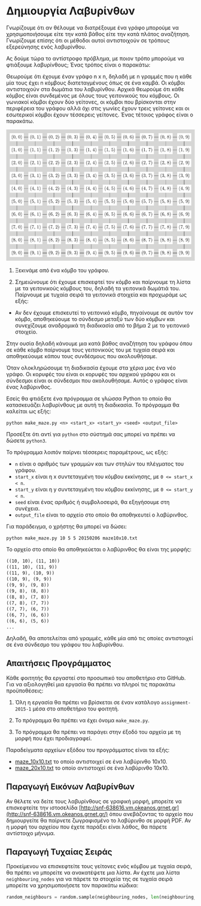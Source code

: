 # Δημιουργία Λαβυρίνθων

Γνωρίζουμε ότι αν θέλουμε να διατρέξουμε ένα γράφο μπορούμε να χρησιμοποιήσουμε είτε την κατά βάθος είτε την κατά πλάτος αναζήτηση. Γνωρίζουμε επίσης ότι οι μέθοδοι αυτοί αντιστοιχούν σε τρόπους εξερεύνησης ενός λαβυρίνθου.

Ας δούμε τώρα το αντίστροφο πρόβλημα, με ποιον τρόπο μπορούμε να φτιάξουμε λαβυρίνθους; Ένας τρόπος είναι ο παρακάτω:

Θεωρούμε ότι έχουμε έναν γράφο n x n, δηλαδή με n γραμμές που η κάθε μία τους έχει n κόμβους διατεταγμένους όπως σε ένα καμβά. Οι κόμβοι αντιστοιχούν στα δωμάτια του λαβυρίνθου. Αρχικά θεωρούμε ότι κάθε κόμβος είναι συνδεμένος με όλους τους γειτονικούς του κόμβους. Οι γωνιακοί κόμβοι έχουν δύο γείτονες, οι κόμβοι που βρίσκονται στην περιφέρεια του γράφου αλλά όχι στις γωνίες έχουν τρεις γείτονες και οι εσωτερικοί κόμβοι έχουν τέσσερεις γείτονες. Ένας τέτοιος γράφος είναι ο παρακάτω.

<img src="grid_graph.png" alt="Πλέγμα n x n" height=350>

1. Ξεκινάμε από ένα κόμβο του γράφου.

2. Σημειώνουμε ότι έχουμε επισκεφτεί τον κόμβο και παίρνουμε τη λίστα με τα γειτονικούς κόμβους του, δηλαδή τα γειτονικά δωμάτιά του. Παίρνουμε με τυχαία σειρά τα γειτονικά στοιχεία και προχωράμε ως εξής:
  
  * Αν δεν έχουμε επισκευτεί το γειτονικό κόμβο, πηγαίνουμε σε αυτόν τον κόμβο, αποθηκεύουμε το σύνδεσμο μεταξύ των δύο κόμβων και συνεχίζουμε αναδρομικά τη διαδικασία από το βήμα 2 με το γειτονικό στοιχείο.

Στην ουσία δηλαδή κάνουμε μια κατά βάθος αναζήτηση του γράφου όπου σε κάθε κόμβο παίρνουμε τους γειτονικούς του με τυχαία σειρά και αποθηκεύουμε κάπου τους συνδέσμους που ακολουθήσαμε.

Όταν ολοκληρώσουμε τη διαδικασία έχουμε στα χέρια μας ένα νέο γράφο. Οι κορυφές του είναι οι κορυφές του αρχικού γράφου και οι σύνδεσμοι είναι οι σύνδεσμοι που ακολουθήσαμε. Αυτός ο γράφος είναι ένας λαβύρινθος.

Εσείς θα φτιάξετε ένα πρόγραμμα σε γλώσσα Python το οποίο θα κατασκευάζει λαβυρίνθους με αυτή τη διαδικασία. Το πρόγραμμα θα καλείται ως εξής:

```
python make_maze.py <n> <start_x> <start_y> <seed> <output_file>
```

Προσέξτε ότι αντί για `python` στο σύστημά σας μπορεί να πρέπει να δώσετε `python3`.

Το πρόγραμμα λοιπόν παίρνει τέσσερεις παραμέτρους, ως εξής:

* `n` είναι ο αριθμός των γραμμών και των στηλών του πλέγματος του γράφου.
*  `start_x` είναι η x συντεταγμένη του κόμβου εκκίνησης, με `0 <= start_x < n`.
*  `start_y` είναι η y συντεταγμένη του κόμβου εκκίνησης, με `0 <= start_y < n`.
*  `seed` είναι ένας αριθμός ή συμβολοσειρά, θα εξηγήσουμε στη συνέχεια.
*  `output_file` είναι το αρχείο στο οποίο θα αποθηκευτεί ο λαβύρινθος.

Για παράδειγμα, ο χρήστης θα μπορεί να δώσει:

```
python make_maze.py 10 5 5 20150206 maze10x10.txt
```

Το αρχείο στο οποίο θα αποθηκεύεται ο λαβύρινθος θα είναι της μορφής:

```
((10, 10), (11, 10))
((11, 10), (11, 9))
((11, 9), (10, 9))
((10, 9), (9, 9))
((9, 9), (9, 8))
((9, 8), (8, 8))
((8, 8), (7, 8))
((7, 8), (7, 7))
((7, 7), (6, 7))
((6, 7), (6, 6))
((6, 6), (5, 6))
...
```

Δηλαδή, θα αποτελείται από γραμμές, κάθε μία από τις οποίες αντιστοιχεί σε ένα σύνδεσμο του γράφου του λαβυρίνθου.

## Απαιτήσεις Προγράμματος

Κάθε φοιτητής θα εργαστεί στο προσωπικό του αποθετήριο στο GitHub. Για να αξιολογηθεί μια εργασία θα πρέπει να πληροί τις παρακάτω προϋποθέσεις:

1. Όλη η εργασία θα πρέπει να βρίσκεται σε έναν κατάλογο `assignment-2015-1` μέσα στο αποθετήριο του φοιτητή.

2. Το πρόγραμμα θα πρέπει να έχει όνομα `make_maze.py`.

3. Το πρόγραμμα θα πρέπει να παράγει στην έξοδό του αρχεία με τη μορφή που έχει προδιαγραφεί.

Παραδείγματα αρχείων εξόδου του προγράμματος είναι τα εξής:

* [maze_10x10.txt](maze_10x10.txt) το οποίο αντιστοιχεί σε ένα λαβύρινθο 10x10.
* [maze_20x10.txt](maze_20x20.txt) το οποίο αντιστοιχεί σε ένα λαβύρινθο 10x10.

## Παραγωγή Εικόνων Λαβυρίνθων

Αν θέλετε να δείτε τους λαβυρίνθους σε γραφική μορφή, μπορείτε να επισκεφτείτε την ιστοσελίδα [http://snf-638616.vm.okeanos.grnet.gr](http://snf-638616.vm.okeanos.grnet.gr/) όπου ανεβάζοντας το αρχείο που δημιουργείτε θα παίρνετε ζωγραφισμένο το λαβύρινθο σε μορφή PDF. Αν η μορφή του αρχείου που έχετε παράξει είναι λάθος, θα πάρετε αντίστοιχο μήνυμα.

## Παραγωγή Τυχαίας Σειράς

Προκείμενου να επισκεφτείτε τους γείτονες ενός κόμβου με τυχαία σειρά, θα πρέπει να μπορείτε να ανακατέψετε μια λίστα. Αν έχετε μια λίστα `neighbouring_nodes` για να πάρετε τα στοιχεία της σε τυχαία σειρά μπορείτε να χρησιμοποιήσετε τον παρακάτω κώδικα:

```python
random_neighbours = random.sample(neighbouring_nodes, len(neighbouring_nodes))
```
 


